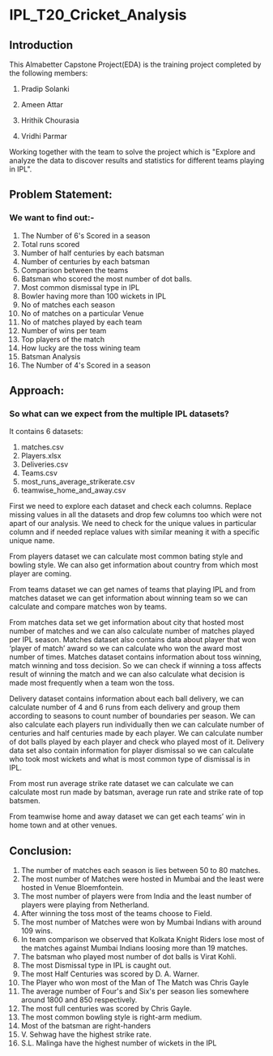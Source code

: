 # IPL_T20_Cricket_Analysis

## Introduction

This Almabetter Capstone Project(EDA) is the training project completed by the following members:

1. Pradip Solanki

2. Ameen Attar

3. Hrithik Chourasia

4. Vridhi Parmar

Working together with the team to solve the project which is "Explore and analyze the data to discover results and statistics for different teams playing in IPL".

## Problem Statement:
### We want to find out:-
1.	The Number of 6's Scored in a season
2.	Total runs scored
3.	Number of half centuries by each batsman
4.	Number of centuries by each batsman
5.	Comparison between the teams
6.	Batsman who scored the most number of dot balls.
7.	Most common dismissal type in IPL
8.	Bowler having more than 100 wickets in IPL
9.	No of matches each season
10.	No of matches on a particular Venue
11.	No of matches played by each team
12.	Number of wins per team
13.	Top players of the match
14.	How lucky are the toss wining team
15.	Batsman Analysis
16.	The Number of 4's Scored in a season

## Approach:
### So what can we expect from the multiple IPL datasets?
It contains 6 datasets:
1.	matches.csv
2.	Players.xlsx
3.	Deliveries.csv
4.	Teams.csv
5.	most_runs_average_strikerate.csv
6.	teamwise_home_and_away.csv

First we need to explore each dataset and check each columns. Replace missing values in all the datasets and drop few columns too which were not apart of our analysis. We need to check for the unique values in particular column and if needed replace values with similar meaning it with a specific unique name.

From players dataset we can calculate most common bating style and bowling style. We can also get information about country from which most player are coming.

From teams dataset we can get names of teams that playing IPL and from matches dataset we can get information about winning team so we can calculate and compare matches won by teams.

From matches data set we get information about city that hosted most number of matches and we can also calculate number of matches played per IPL season. Matches dataset also contains data about player that won ‘player of match’ award so we can calculate who won the award most number of times. Matches dataset contains information about toss winning, match winning and toss decision. So we can check if winning a toss affects result of winning the match and we can also calculate what decision is made most frequently when a team won the toss.

Delivery dataset contains information about each ball delivery, we can calculate number of 4 and 6 runs from each delivery and group them according to seasons to count number of boundaries per season. We can also calculate each players run individually then we can calculate number of centuries and half centuries made by each player. We can calculate number of dot balls played by each player and check who played most of it.
Delivery data set also contain information for player dismissal so we can calculate who took most wickets and what is most common type of dismissal is in IPL. 

From most run average strike rate dataset we can calculate we can calculate most run made by batsman, average run rate and strike rate of top batsmen.

From teamwise home and away dataset we can get each teams’ win in home town and at other venues.  

## Conclusion:
1.	The number of matches each season is lies between 50 to 80 matches.
2.	The most number of Matches were hosted in Mumbai and the least were hosted in Venue Bloemfontein.
3.	The most number of players were from India and the least number of players were playing from Netherland.
4.	After winning the toss most of the teams choose to Field.
5.	The  most number of Matches were won by Mumbai Indians with around 109 wins.
6.	In team comparison we observed that Kolkata Knight Riders lose most of the matches against Mumbai   Indians loosing more than 19 matches.
7.	The batsman who played most number of dot balls is Virat Kohli.
8.	The most Dismissal type in IPL is caught out.
9.	The most Half Centuries was scored by D. A. Warner.
10.	The Player who won most of the Man of The Match was Chris Gayle
11.	The average number of Four's and Six's per season lies somewhere around 1800 and 850 respectively.
12.	The most full centuries was scored by Chris Gayle.
13.	The most common bowling style is right-arm medium.
14.	Most of the batsman are right-handers
15.	V. Sehwag have the highest strike rate.
16.	S.L. Malinga have the highest number of wickets in the IPL
